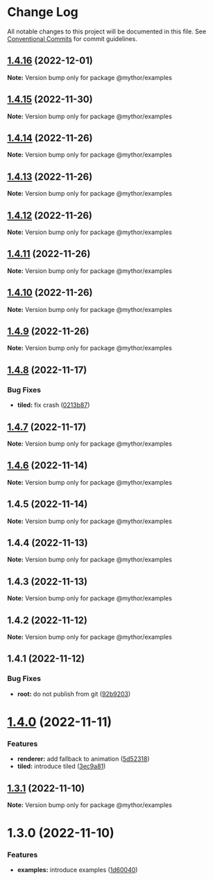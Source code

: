 # Change Log

All notable changes to this project will be documented in this file.
See [Conventional Commits](https://conventionalcommits.org) for commit guidelines.

## [1.4.16](https://github.com/desaintvincent/mythor/compare/@mythor/examples@1.4.15...@mythor/examples@1.4.16) (2022-12-01)

**Note:** Version bump only for package @mythor/examples

## [1.4.15](https://github.com/desaintvincent/mythor/compare/@mythor/examples@1.4.14...@mythor/examples@1.4.15) (2022-11-30)

**Note:** Version bump only for package @mythor/examples

## [1.4.14](https://github.com/desaintvincent/mythor/compare/@mythor/examples@1.4.13...@mythor/examples@1.4.14) (2022-11-26)

**Note:** Version bump only for package @mythor/examples

## [1.4.13](https://github.com/desaintvincent/mythor/compare/@mythor/examples@1.4.12...@mythor/examples@1.4.13) (2022-11-26)

**Note:** Version bump only for package @mythor/examples

## [1.4.12](https://github.com/desaintvincent/mythor/compare/@mythor/examples@1.4.11...@mythor/examples@1.4.12) (2022-11-26)

**Note:** Version bump only for package @mythor/examples

## [1.4.11](https://github.com/desaintvincent/mythor/compare/@mythor/examples@1.4.10...@mythor/examples@1.4.11) (2022-11-26)

**Note:** Version bump only for package @mythor/examples

## [1.4.10](https://github.com/desaintvincent/mythor/compare/@mythor/examples@1.4.9...@mythor/examples@1.4.10) (2022-11-26)

**Note:** Version bump only for package @mythor/examples

## [1.4.9](https://github.com/desaintvincent/mythor/compare/@mythor/examples@1.4.8...@mythor/examples@1.4.9) (2022-11-26)

**Note:** Version bump only for package @mythor/examples

## [1.4.8](https://github.com/desaintvincent/mythor/compare/@mythor/examples@1.4.7...@mythor/examples@1.4.8) (2022-11-17)

### Bug Fixes

- **tiled:** fix crash ([0213b87](https://github.com/desaintvincent/mythor/commit/0213b872d42158d89858e8d62fff1473316b3493))

## [1.4.7](https://github.com/desaintvincent/mythor/compare/@mythor/examples@1.4.6...@mythor/examples@1.4.7) (2022-11-17)

**Note:** Version bump only for package @mythor/examples

## [1.4.6](https://github.com/desaintvincent/mythor/compare/@mythor/examples@1.4.5...@mythor/examples@1.4.6) (2022-11-14)

**Note:** Version bump only for package @mythor/examples

## 1.4.5 (2022-11-14)

**Note:** Version bump only for package @mythor/examples

## 1.4.4 (2022-11-13)

**Note:** Version bump only for package @mythor/examples

## 1.4.3 (2022-11-13)

**Note:** Version bump only for package @mythor/examples

## 1.4.2 (2022-11-12)

**Note:** Version bump only for package @mythor/examples

## 1.4.1 (2022-11-12)

### Bug Fixes

- **root:** do not publish from git ([92b9203](https://github.com/desaintvincent/mythor/commit/92b920302e85ccf1d91dcabf2351ed5c4d92f249))

# [1.4.0](https://github.com/desaintvincent/mythor/compare/@mythor/examples@1.3.1...@mythor/examples@1.4.0) (2022-11-11)

### Features

- **renderer:** add fallback to animation ([5d52318](https://github.com/desaintvincent/mythor/commit/5d523183e69dfbe104cb1683bb306d6cb6b8cbf6))
- **tiled:** introduce tiled ([3ec9a81](https://github.com/desaintvincent/mythor/commit/3ec9a817c0f7a8a2c112add6a01c279e7ca3a565))

## [1.3.1](https://github.com/desaintvincent/mythor/compare/@mythor/examples@1.3.0...@mythor/examples@1.3.1) (2022-11-10)

**Note:** Version bump only for package @mythor/examples

# 1.3.0 (2022-11-10)

### Features

- **examples:** introduce examples ([1d60040](https://github.com/desaintvincent/mythor/commit/1d60040d84c05ab1b7e65cc74bf74e14510b4370))
